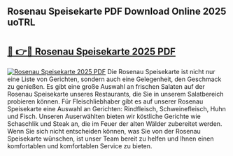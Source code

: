 ## Rosenau Speisekarte PDF Download Online 2025 uoTRL

# <h2><a href="http://gcc77g1.nevu.top/?p=Rosenau+Speisekarte">🔗 👉🔴 Rosenau Speisekarte 2025 PDF</a></h2>

[![Rosenau Speisekarte 2025 PDF](https://i.imgur.com/dBaPXMq.png)](http://gcc77g1.nevu.top/?p=Rosenau+Speisekarte)
Die Rosenau Speisekarte ist nicht nur eine Liste von Gerichten, sondern auch eine Gelegenheit, den Geschmack zu genießen. Es gibt eine große Auswahl an frischen Salaten auf der Rosenau Speisekarte unseres Restaurants, die Sie in unserem Salatbereich probieren können. Für Fleischliebhaber gibt es auf unserer Rosenau Speisekarte eine Auswahl an Gerichten: Rindfleisch, Schweinefleisch, Huhn und Fisch. Unseren Auserwählten bieten wir köstliche Gerichte wie Schaschlik und Steak an, die im Feuer der alten Wälder zubereitet werden. Wenn Sie sich nicht entscheiden können, was Sie von der Rosenau Speisekarte wünschen, ist unser Team bereit zu helfen und Ihnen einen komfortablen und komfortablen Service zu bieten.
